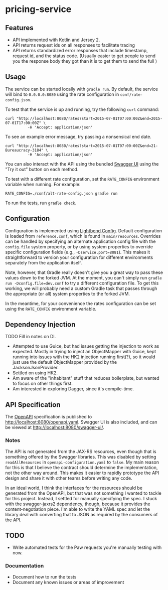 pricing-service
===============

Features
--------

- API implemented with Kotlin and Jersey 2.
- API returns request ids on all responses to facilitate tracing
- API returns standardized error responses that include timestamp, request id, and the status code. (Usually easier to get people to send you the response body they got than it is to get them to send the full )

Usage
-----

The service can be started locally with `gradle run`. By default, the service will bind to `0.0.0.0:8080` using the rate configuration in `conf/rate-config.json`. 

To test that the service is up and running, try the following `curl` command:

```
curl "http://localhost:8080/rates?start=2015-07-01T07:00:00Z&end=2015-07-01T17:00:00Z" \
          -H 'Accept: application/json'
```

To see an example error message, try passing a nonsensical end date.

```
curl "http://localhost:8080/rates?start=2015-07-01T07:00:00Z&end=21-Bureaucracy-3184" \
          -H 'Accept: application/json'
```

You can also interact with the API using the bundled [Swagger UI](http://localhost:8080/swagger-ui/) using the "Try it out" button on each method.

To test with a different rate configuration, set the `RATE_CONFIG` environment variable when running. For example:

```
RATE_CONFIG=./conf/alt-rate-config.json gradle run
```

To run the tests, run `gradle check`.

Configuration
-------------

Configuration is implemented using [Lightbend Config](https://github.com/lightbend/config). Default configuration is loaded from `reference.conf`, which is found in `main/resources`. Overrides can be handled by specifying an alternate application config file with the `config.file` system property, or by using system properties to override specific configuration fields (e.g., `-Dservice.port=8081`). This makes it straightforward to version your configuration for different environments separately from the application itself.

Note, however, that Gradle really doesn't give you a great way to pass these values down to the forked JVM. At the moment, you can't simply run `gradle run -Dconfig.file=dev.conf` to try a different configuration file. To get this working, we will probably need a custom Gradle task that passes through the appropriate (or all) system properties to the forked JVM.

In the meantime, for your convenience the rates configuration can be set using the `RATE_CONFIG` environment variable.

Dependency Injection
--------------------

TODO Fill in notes on DI.

- Attempted to use Guice, but had issues getting the injection to work as expected. Mostly in trying to inject an ObjectMapper with Guice, kept running into issues with the HK2 injection running first(?), so it would just use the default ObjectMapper provided by the JacksonJsonProvider.
- Settled on using HK2.
- Am aware of the "inhabitant" stuff that reduces boilerplate, but wanted to focus on other things first. 
- Am interested in exploring Dagger, since it's compile-time.

API Specification
-----------------

The [OpenAPI](https://openapis.org/) specification is published to [http://localhost:8080/openapi.yaml](http://localhost:8080/openapi.yaml). Swagger UI is also included, and can be viewed at [http://localhost:8080/swagger-ui/](http://localhost:8080/swagger-ui/).

### Notes

The API is not generated from the JAX-RS resources, even though that is something offered by the Swagger libraries. This was disabled by setting `readAllResources` in `openapi-configuration.yaml` to `false`. My main reason for this is that I believe the contract should determine the implementation, not the other way around. This makes it easier to rapidly prototype the API design and share it with other teams before writing any code.

In an ideal world, I think the interfaces for the resources should be generated from the OpenAPI, but that was not something I wanted to tackle for this project. Instead, I settled for manually specifying the spec. I stuck with the swagger-jaxrs2 dependency, though, because it provides the content-negotiation piece. I'm able to write the YAML spec and let the library deal with converting that to JSON as required by the consumers of the API.

TODO
----

- Write automated tests for the Paw requests you're manually testing with now.

### Documentation

- Document how to run the tests
- Document any known issues or areas of improvement